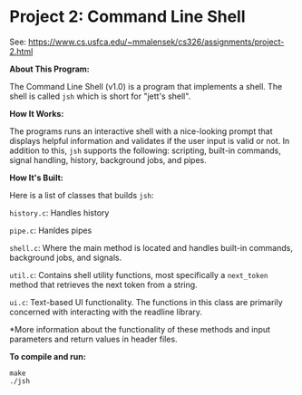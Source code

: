 # Project 2: Command Line Shell

See: https://www.cs.usfca.edu/~mmalensek/cs326/assignments/project-2.html

**About This Program:**

The Command Line Shell (v1.0) is a program that implements a shell. The shell is called `jsh` which is short for "jett's shell". 

**How It Works:**

The programs runs an interactive shell with a nice-looking prompt that displays helpful information and validates if the user input is valid or not. In addition to this, `jsh` supports the following: scripting, built-in commands, signal handling, history, background jobs, and pipes.

**How It's Built:**

Here is a list of classes that builds `jsh`:

`history.c`: Handles history

`pipe.c`: Hanldes pipes

`shell.c`: Where the main method is located and handles built-in commands, background jobs, and signals.

`util.c`: Contains shell utility functions, most specifically a `next_token` method that retrieves the next token from a string.

`ui.c`: Text-based UI functionality. The functions in this class are primarily concerned with interacting with the readline library.

*More information about the functionality of these methods and input parameters and return values in header files.

**To compile and run:**

```
make
./jsh
```
